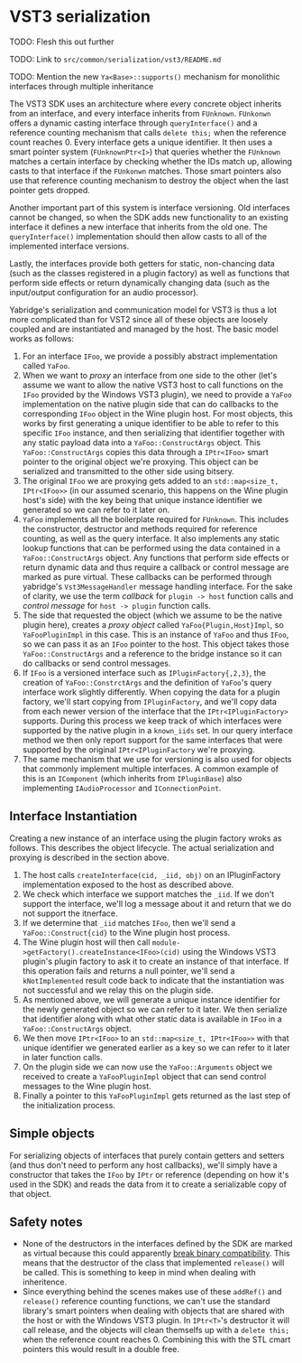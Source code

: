 # VST3 serialization

TODO: Flesh this out further

TODO: Link to `src/common/serialization/vst3/README.md`

TODO: Mention the new `Ya<Base>::supports()` mechanism for monolithic interfaces
through multiple inheritance

The VST3 SDK uses an architecture where every concrete object inherits from an
interface, and every interface inherits from `FUnknown`. `FUnkonwn` offers a
dynamic casting interface through `queryInterface()` and a reference counting
mechanism that calls `delete this;` when the reference count reaches 0. Every
interface gets a unique identifier. It then uses a smart pointer system
(`FUnknownPtr<I>`) that queries whether the `FUnknown` matches a certain
interface by checking whether the IDs match up, allowing casts to that interface
if the `FUnkonwn` matches. Those smart pointers also use that reference counting
mechanism to destroy the object when the last pointer gets dropped.

Another important part of this system is interface versioning. Old interfaces
cannot be changed, so when the SDK adds new functionality to an existing
interface it defines a new interface that inherits from the old one. The
`queryInterface()` implementation should then allow casts to all of the
implemented interface versions.

Lastly, the interfaces provide both getters for static, non-chancing data (such
as the classes registered in a plugin factory) as well as functions that perform
side effects or return dynamically changing data (such as the input/output
configuration for an audio processor).

Yabridge's serialization and communication model for VST3 is thus a lot more
complicated than for VST2 since all of these objects are loosely coupled and are
instantiated and managed by the host. The basic model works as follows:

1. For an interface `IFoo`, we provide a possibly abstract implementation called
   `YaFoo`.
2. When we want to _proxy_ an interface from one side to the other (let's assume
   we want to allow the native VST3 host to call functions on the `IFoo`
   provided by the Windows VST3 plugin), we need to provide a `YaFoo`
   implementation on the native plugin side that can do callbacks to the
   corresponding `IFoo` object in the Wine plugin host. For most objects, this
   works by first generating a unique identifier to be able to refer to this
   specific `IFoo` instance, and then serializing that identifier together with
   any static payload data into a `YaFoo::ConstructArgs` object. This
   `YaFoo::ConstructArgs` copies this data through a `IPtr<IFoo>` smart pointer
   to the original object we're proxying. This object can be serialized and
   transmitted to the other side using bitsery.
3. The original `IFoo` we are proxying gets added to an
   `std::map<size_t, IPtr<IFoo>>` (in our assumed scenario, this happens on the
   Wine plugin host's side) with the key being that unique instance identifier
   we generated so we can refer to it later on.
4. `YaFoo` implements all the boilerplate required for `FUnknown`. This includes
   the constructor, destructor and methods required for reference counting, as
   well as the query interface. It also implements any static lookup functions
   that can be performed using the data contained in a `YaFoo::ConstructArgs`
   object. Any functions that perform side effects or return dynamic data and
   thus require a callback or control message are marked as pure virtual. These
   callbacks can be performed through yabridge's `Vst3MessageHandler` message
   handling interface. For the sake of clarity, we use the term _callback_ for
   `plugin -> host` function calls and _control message_ for `host -> plugin`
   function calls.
5. The side that requested the object (which we assume to be the native plugin
   here), creates a _proxy object_ called `YaFoo{Plugin,Host}Impl`, so
   `YaFooPluginImpl` in this case. This is an instance of `YaFoo` and thus
   `IFoo`, so we can pass it as an `IFoo` pointer to the host. This object takes
   those `YaFoo::ConstructArgs` and a reference to the bridge instance so it can
   do callbacks or send control messages.
6. If `IFoo` is a versioned interface such as `IPluginFactory{,2,3}`, the
   creation of `YaFoo::ConstrctArgs` and the definition of `YaFoo`'s query
   interface work slightly differently. When copying the data for a plugin
   factory, we'll start copying from `IPluginFactory`, and we'll copy data from
   each newer version of the interface that the `IPtr<IPluginFactory>` supports.
   During this process we keep track of which interfaces were supported by the
   native plugin in a `known_iids` set. In our query interface method we then
   only report support for the same interfaces that were supported by the
   original `IPtr<IPluginFactory` we're proxying.
7. The same mechanism that we use for versioning is also used for objects that
   commonly implement multiple interfaces. A common example of this is an
   `IComponent` (which inherits from `IPluginBase`) also implementing
   `IAudioProcessor` and `IConnectionPoint`.

## Interface Instantiation

Creating a new instance of an interface using the plugin factory wroks as
follows. This describes the object lifecycle. The actual serialization and
proxying is described in the section above.

1. The host calls `createInterface(cid, _iid, obj)` on an IPluginFactory
   implementation exposed to the host as described above.
2. We check which interface we support matches the `_iid`. If we don't support
   the interface, we'll log a message about it and return that we do not support
   the itnerface.
3. If we determine that `_iid` matches `IFoo`, then we'll send a
   `YaFoo::Construct{cid}` to the Wine plugin host process.
4. The Wine plugin host will then call
   `module->getFactory().createInstance<IFoo>(cid)` using the Windows VST3
   plugin's plugin factory to ask it to create an instance of that interface. If
   this operation fails and returns a null pointer, we'll send a
   `kNotImplemented` result code back to indicate that the instantiation was not
   successful and we relay this on the plugin side.
5. As mentioned above, we will generate a unique instance identifier for the
   newly generated object so we can refer to it later. We then serialize that
   identifier along with what other static data is available in `IFoo` in a
   `YaFoo::ConstructArgs` object.
6. We then move `IPtr<IFoo>` to an `std::map<size_t, IPtr<IFoo>>` with that
   unique identifier we generated earlier as a key so we can refer to it later
   in later function calls.
7. On the plugin side we can now use the `YaFoo::Arguments` object we received
   to create a `YaFooPluginImpl` object that can send control messages to the
   Wine plugin host.
8. Finally a pointer to this `YaFooPluginImpl` gets returned as the last step of
   the initialization process.

## Simple objects

For serializing objects of interfaces that purely contain getters and setters
(and thus don't need to perform any host callbacks), we'll simply have a
constructor that takes the `IFoo` by `IPtr` or reference (depending on how it's
used in the SDK) and reads the data from it to create a serializable copy of
that object.

## Safety notes

- None of the destructors in the interfaces defined by the SDK are marked as
  virtual because this could apparently [break binary
  compatibility](https://github.com/steinbergmedia/vst3sdk/issues/21). This
  means that the destructor of the class that implemented `release()` will be
  called. This is something to keep in mind when dealing with inheritence.
- Since everything behind the scenes makes use of these `addRef()` and
  `release()` reference counting functions, we can't use the standard library's
  smart pointers when dealing with objects that are shared with the host or with
  the Windows VST3 plugin. In `IPtr<T>`'s destructor it will call release, and
  the objects will clean themselfs up with a `delete this;` when the reference
  count reaches 0. Combining this with the STL cmart pointers this would result
  in a double free.
